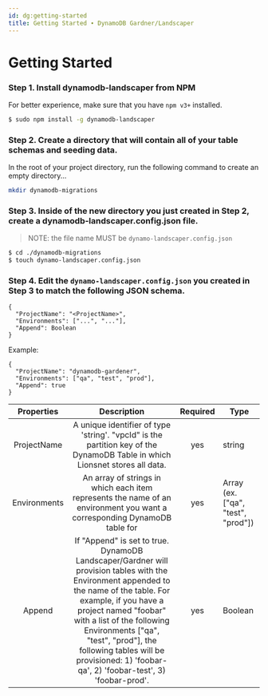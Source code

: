 ```yaml
---
id: dg:getting-started
title: Getting Started ∙ DynamoDB Gardner/Landscaper
---
```


# Getting Started

### Step 1. Install dynamodb-landscaper from NPM
For better experience, make sure that you have `npm v3+` installed.

```sh
$ sudo npm install -g dynamodb-landscaper
```

### Step 2. Create a directory that will contain all of your table schemas and seeding data.

In the root of your project directory, run the following command to create an empty directory...

```sh
mkdir dynamodb-migrations
```

### Step 3. Inside of the new directory you just created in Step 2, create a dynamodb-landscaper.config.json file.

> NOTE: the file name MUST be `dynamo-landscaper.config.json`

```sh
$ cd ./dynamodb-migrations
$ touch dynamo-landscaper.config.json
```

### Step 4. Edit the `dynamo-landscaper.config.json` you created in Step 3 to match the following JSON schema.

```
{
  "ProjectName": "<ProjectName>",
  "Environments": ["...", "..."],
  "Append": Boolean
}
```

Example:
```
{
  "ProjectName": "dynamodb-gardener",
  "Environments": ["qa", "test", "prod"],
  "Append": true
}
```

|  Properties  |                                                                                                                                                                       Description                                                                                                                                                                       | Required | Type                                      |
|:------------:|:-------------------------------------------------------------------------------------------------------------------------------------------------------------------------------------------------------------------------------------------------------------------------------------------------------------------------------------------------------:|:--------:|-------------------------------------------|
|  ProjectName |                                                                                                               A unique identifier of type 'string'. "vpcId" is the partition key of the DynamoDB Table in which Lionsnet stores all data.                                                                                                               |    yes   | string                                    |
| Environments | An array of strings in which each item represents the name of an environment you want a corresponding DynamoDB table for                                                                                                                                                                                                                                | yes      | Array<string> (ex. ["qa", "test", "prod"]) |
| Append       | If "Append" is set to true. DynamoDB Landscaper/Gardner will provision tables with the Environment appended to the name of the table. For example, if you have a project named "foobar" with a list of the following Environments ["qa", "test", "prod"], the following tables will be provisioned: 1) 'foobar-qa', 2) 'foobar-test', 3) 'foobar-prod'. | yes      | Boolean                                   |
